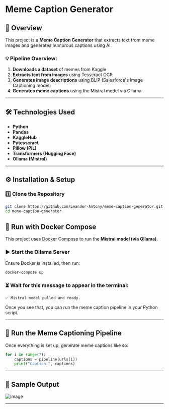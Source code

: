 

# Meme Caption Generator  

## 📌 Overview  
This project is a **Meme Caption Generator** that extracts text from meme images and generates humorous captions using AI.  

### 💡 Pipeline Overview:  
1. **Downloads a dataset** of memes from Kaggle  
2. **Extracts text from images** using Tesseract OCR  
3. **Generates image descriptions** using BLIP (Salesforce's Image Captioning model)  
4. **Generates meme captions** using the Mistral model via Ollama  

---

## 🛠️ Technologies Used  
- **Python**  
- **Pandas**  
- **KaggleHub**  
- **Pytesseract**  
- **Pillow (PIL)**  
- **Transformers (Hugging Face)**  
- **Ollama (Mistral)**  

---

## ⚙️ Installation & Setup  

### 1️⃣ Clone the Repository  
```bash
git clone https://github.com/Leander-Antony/meme-caption-generator.git  
cd meme-caption-generator  
```


## 🐳 Run with Docker Compose  

This project uses Docker Compose to run the **Mistral model (via Ollama)**.

### ▶️ Start the Ollama Server  
Ensure Docker is installed, then run:
```bash
docker-compose up
```

### ⏳ Wait for this message to appear in the terminal:
```
✅ Mistral model pulled and ready.
```

Once you see that, you can run the meme caption pipeline in your Python script.

---

## 🧠 Run the Meme Captioning Pipeline  
Once everything is set up, generate meme captions like so:
```python
for i in range(7):
    captions = pipeline(urls[i])
    print("Caption:", captions)
```

---

## 🎯 Sample Output  

![image](https://github.com/user-attachments/assets/a509d554-2657-4083-8bad-be62499fe155)


---
